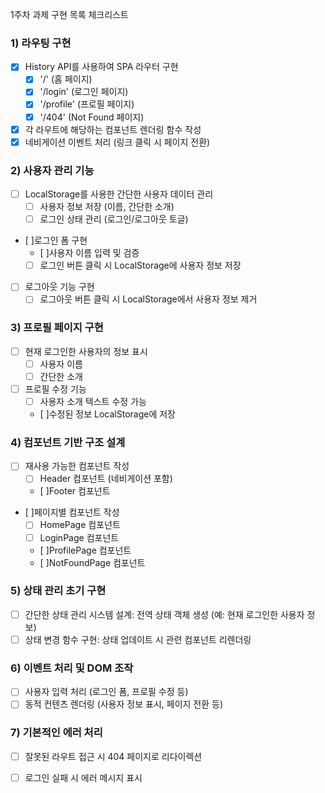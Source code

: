 1주차 과제 구현 목록 체크리스트

### 1) 라우팅 구현 

- [x] History API를 사용하여 SPA 라우터 구현
  - [x] '/' (홈 페이지)
  - [x] '/login' (로그인 페이지)
  - [x] '/profile' (프로필 페이지)
  - [x] '/404' (Not Found 페이지)
- [x] 각 라우트에 해당하는 컴포넌트 렌더링 함수 작성
- [x] 네비게이션 이벤트 처리 (링크 클릭 시 페이지 전환)

### 2) 사용자 관리 기능

- [ ] LocalStorage를 사용한 간단한 사용자 데이터 관리
    - [ ] 사용자 정보 저장 (이름, 간단한 소개)
    - [ ] 로그인 상태 관리 (로그인/로그아웃 토글)
- [ ]로그인 폼 구현
    - [ ]사용자 이름 입력 및 검증
    - [ ] 로그인 버튼 클릭 시 LocalStorage에 사용자 정보 저장
- [ ] 로그아웃 기능 구현
    - [ ] 로그아웃 버튼 클릭 시 LocalStorage에서 사용자 정보 제거

### 3) 프로필 페이지 구현

- [ ] 현재 로그인한 사용자의 정보 표시
    - [ ] 사용자 이름
    - [ ] 간단한 소개
- [ ] 프로필 수정 기능
    - [ ] 사용자 소개 텍스트 수정 가능
    - [ ]수정된 정보 LocalStorage에 저장

### 4) 컴포넌트 기반 구조 설계

- [ ] 재사용 가능한 컴포넌트 작성
    - [ ] Header 컴포넌트 (네비게이션 포함)
    - [ ]Footer 컴포넌트
- [ ]페이지별 컴포넌트 작성
    - [ ] HomePage 컴포넌트
    - [ ] LoginPage 컴포넌트
    - [ ]ProfilePage 컴포넌트
    - [ ]NotFoundPage 컴포넌트

### 5) 상태 관리 초기 구현

- [ ] 간단한 상태 관리 시스템 설계: 전역 상태 객체 생성 (예: 현재 로그인한 사용자 정보)
- [ ] 상태 변경 함수 구현: 상태 업데이트 시 관련 컴포넌트 리렌더링

### 6) 이벤트 처리 및 DOM 조작

- [ ] 사용자 입력 처리 (로그인 폼, 프로필 수정 등)
- [ ] 동적 컨텐츠 렌더링 (사용자 정보 표시, 페이지 전환 등)

### 7) 기본적인 에러 처리

- [ ] 잘못된 라우트 접근 시 404 페이지로 리다이렉션
- [ ] 로그인 실패 시 에러 메시지 표시


